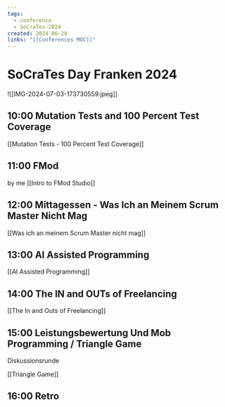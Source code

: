 ```yaml
---
tags:
  - conference
  - SoCraTes-2024
created: 2024-06-29
links: "[[Conferences MOC]]"
---
```

# SoCraTes Day Franken 2024

![[IMG-2024-07-03-173730559.jpeg]]

## 10:00 Mutation Tests and 100 Percent Test Coverage

[[Mutation Tests - 100 Percent Test Coverage]]

## 11:00 FMod

by me [[Intro to FMod Studio]]

## 12:00 Mittagessen - Was Ich an Meinem Scrum Master Nicht Mag

[[Was ich an meinem Scrum Master nicht mag]]

## 13:00 AI Assisted Programming

[[AI Assisted Programming]]

## 14:00 The IN and OUTs of Freelancing

 [[The In and Outs of Freelancing]]

## 15:00 Leistungsbewertung Und Mob Programming / Triangle Game

Diskussionsrunde

[[Triangle Game]]

## 16:00 Retro
